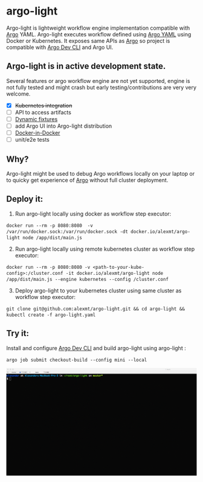 # argo-light

Argo-light is lightweight workflow engine implementation compatible with [Argo](https://github.com/argoproj/argo) YAML. Argo-light executes workflow defined using [Argo YAML](https://argoproj.github.io/argo-site/docs/yaml/dsl_reference_intro.html) using Docker or Kubernetes. It exposes same APIs as [Argo](https://github.com/argoproj/argo) so project is
compatible with [Argo Dev CLI](https://argoproj.github.io/argo-site/docs/dev-cli-reference.html) and Argo UI.

## Argo-light is in active development state.

Several features or argo workflow engine are not yet supported, engine is not fully tested and might crash but early testing/contributions are very very welcome.

- [x] ~~Kubernetes integration~~
- [ ] API to access artifacts
- [ ] [Dynamic fixtures](https://argoproj.github.io/argo-site/docs/yaml/fixture_template.html)
- [ ] add Argo UI into Argo-light distribution
- [ ] [Docker-in-Docker](https://argoproj.github.io/argo-site/docs/yaml/argo_tutorial_2_create_docker_image_build_workflow.html)
- [ ] unit/e2e tests

## Why?

Argo-light might be used to debug Argo workflows locally on your laptop or to quicky get experience of [Argo](https://github.com/argoproj/argo) without full cluster deployment.

## Deploy it:

1. Run argo-light locally using docker as workflow step executor:

```
docker run --rm -p 8080:8080  -v /var/run/docker.sock:/var/run/docker.sock -dt docker.io/alexmt/argo-light node /app/dist/main.js
```

2. Run argo-light locally using remote kubernetes cluster as workflow step executor:

```
docker run --rm -p 8080:8080 -v <path-to-your-kube-config>:/cluster.conf -it docker.io/alexmt/argo-light node /app/dist/main.js --engine kubernetes --config /cluster.conf
```

3. Deploy argo-light to your kubernetes cluster using same cluster as workflow step executor:

```
git clone git@github.com:alexmt/argo-light.git && cd argo-light && kubectl create -f argo-light.yaml
```

## Try it:

Install and configure [Argo Dev CLI](https://argoproj.github.io/argo-site/docs/dev-cli-reference.html) and build argo-light using argo-light :

```
argo job submit checkout-build --config mini --local
```

![alt text](./demo.gif "Logo Title Text 1")
